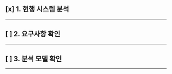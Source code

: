 ## [x] **1. 현행 시스템 분석**
------------------------------------
## [ ] **2. 요구사항 확인**
------------------------------------
## [ ] **3. 분석 모델 확인**
------------------------------------
